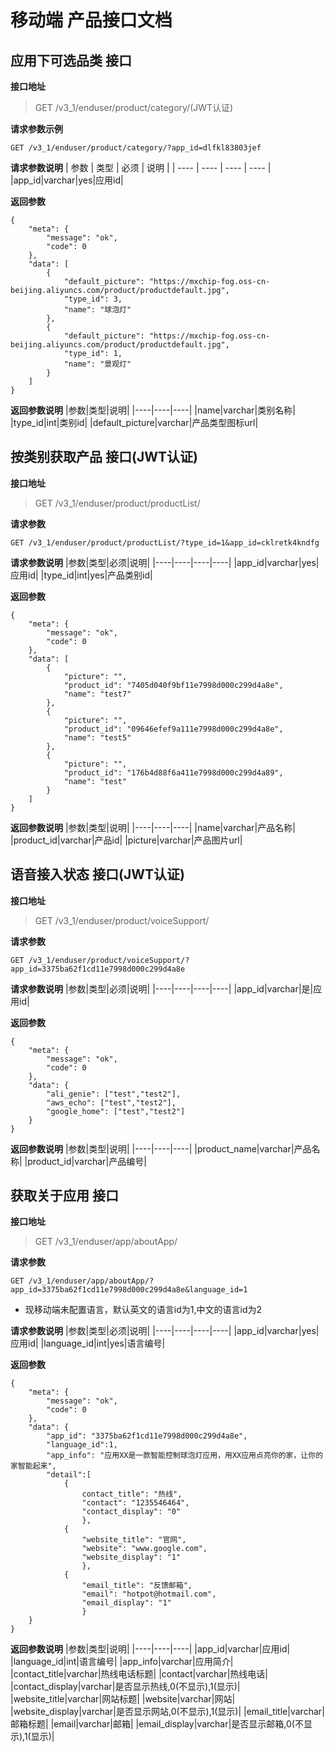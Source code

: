 # 移动端 产品接口文档

## 应用下可选品类 接口
**接口地址**

> GET /v3_1/enduser/product/category/(JWT认证)
 
 **请求参数示例**
 ```
GET /v3_1/enduser/product/category/?app_id=dlfkl83803jef

```

**请求参数说明**
| 参数 | 类型 | 必须 | 说明 |
| ---- | ---- | ---- | ---- |
|app_id|varchar|yes|应用id|

**返回参数**
```
{
    "meta": {
        "message": "ok",
        "code": 0
    },
    "data": [
        {
            "default_picture": "https://mxchip-fog.oss-cn-beijing.aliyuncs.com/product/productdefault.jpg",
            "type_id": 3,
            "name": "球泡灯"
        },
        {
            "default_picture": "https://mxchip-fog.oss-cn-beijing.aliyuncs.com/product/productdefault.jpg",
            "type_id": 1,
            "name": "景观灯"
        }
    ]
}
```

**返回参数说明**
|参数|类型|说明|
|----|----|----|
|name|varchar|类别名称|
|type_id|int|类别id|
|default_picture|varchar|产品类型图标url|


## 按类别获取产品 接口(JWT认证)
**接口地址**
> GET /v3_1/enduser/product/productList/

**请求参数**
```
GET /v3_1/enduser/product/productList/?type_id=1&app_id=cklretk4kndfg
```

**请求参数说明**
|参数|类型|必须|说明|
|----|----|----|----|
|app_id|varchar|yes|应用id|
|type_id|int|yes|产品类别id|

**返回参数**
```
{
    "meta": {
        "message": "ok",
        "code": 0
    },
    "data": [
        {
            "picture": "",
            "product_id": "7405d040f9bf11e7998d000c299d4a8e",
            "name": "test7"
        },
        {
            "picture": "",
            "product_id": "09646efef9a111e7998d000c299d4a8e",
            "name": "test5"
        },
        {
            "picture": "",
            "product_id": "176b4d88f6a411e7998d000c299d4a89",
            "name": "test"
        }
    ]
}

```

**返回参数说明**
|参数|类型|说明|
|----|----|----|
|name|varchar|产品名称|
|product_id|varchar|产品id|
|picture|varchar|产品图片url|


## 语音接入状态 接口(JWT认证)
**接口地址**
> GET /v3_1/enduser/product/voiceSupport/

**请求参数**
```
GET /v3_1/enduser/product/voiceSupport/?app_id=3375ba62f1cd11e7998d000c299d4a8e

```

**请求参数说明**
|参数|类型|必须|说明|
|----|----|----|----|
|app_id|varchar|是|应用id|


**返回参数**
```
{
    "meta": {
        "message": "ok",
        "code": 0
    },
    "data": {
        "ali_genie": ["test","test2"],
        "aws_echo": ["test","test2"],
        "google_home": ["test","test2"]
    }
}

```

**返回参数说明**
|参数|类型|说明|
|----|----|----|
|product_name|varchar|产品名称|
|product_id|varchar|产品编号|


## 获取关于应用 接口
**接口地址**
> GET /v3_1/enduser/app/aboutApp/

**请求参数**
```
GET /v3_1/enduser/app/aboutApp/?app_id=3375ba62f1cd11e7998d000c299d4a8e&language_id=1

```
* 现移动端未配置语言，默认英文的语言id为1,中文的语言id为2

**请求参数说明**
|参数|类型|必须|说明|
|----|----|----|----|
|app_id|varchar|yes|应用id|
|language_id|int|yes|语言编号|

**返回参数**
```
{
    "meta": {
        "message": "ok",
        "code": 0
    },
    "data": {
        "app_id": "3375ba62f1cd11e7998d000c299d4a8e",
        "language_id":1,
        "app_info": "应用XX是一款智能控制球泡灯应用，用XX应用点亮你的家，让你的家智能起来",
        "detail":[
            {
                contact_title": "热线",
                "contact": "1235546464",
                "contact_display": "0"
                },
            {    
                "website_title": "官网",
                "website": "www.google.com",
                "website_display": "1"
                },
            {
                "email_title": "反馈邮箱",
                "email": "hotpot@hotmail.com",
                "email_display": "1"
                }  
    }
}

```

**返回参数说明**
|参数|类型|说明|
|----|----|----|
|app_id|varchar|应用id|
|language_id|int|语言编号|
|app_info|varchar|应用简介|
|contact_title|varchar|热线电话标题|
|contact|varchar|热线电话|
|contact_display|varchar|是否显示热线,0(不显示),1(显示)|
|website_title|varchar|网站标题|
|website|varchar|网站|
|website_display|varchar|是否显示网站,0(不显示),1(显示)|
|email_title|varchar|邮箱标题|
|email|varchar|邮箱|
|email_display|varchar|是否显示邮箱,0(不显示),1(显示)|
